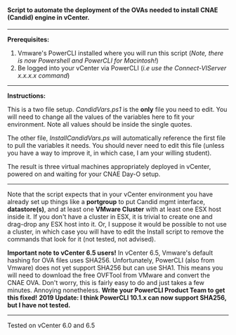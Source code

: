 #### Script to automate the deployment of the OVAs needed to install CNAE (Candid) engine in vCenter.
---
**Prerequisites:**

1. Vmware's PowerCLI installed where you will run this script (*Note, there is now Powershell and PowerCLI for Macintosh!*)
2. Be logged into your vCenter via PowerCLI (*i.e use the Connect-VIServer x.x.x.x command*)
---

**Instructions:**

This is a two file setup.  *CandidVars.ps1* is the **only** file you need to edit.  You will need to change all the values of the variables here to fit your environment.  Note all values should be inside the single quotes.

The other file, *InstallCandidVars.ps* will automatically reference the first file to pull the variables it needs.  You should never need to edit this file (unless you have a way to improve it, in which case, I am your willing student).

The result is three virtual machines appropriately deployed in vCenter, powered on and waiting for your CNAE Day-O setup.

---
Note that the script expects that in your vCenter environment you have already set up things like a **portgroup** to put Candid mgmt interface, **datastore(s)**, and at least one **VMware Cluster** with at least one ESX host inside it.  If you don't have a cluster in ESX, it is trivial to create one and drag-drop any ESX host into it.  Or, I suppose it would be possible to not use a cluster, in which case you will have to edit the Install script to remove the commands that look for it (not tested, not advised).

**Important note to vCenter 6.5 users!** In vCenter 6.5, Vmware's default hashing for OVA files uses SHA256.  Unfortunately, PowerCLI (also from Vmware) does not yet support SHA256 but can use SHA1.  This means you will need to download the free OVFTool from VMware and convert the CNAE OVA.  Don't worry, this is fairly easy to do and just takes a few minutes.  Annoying nonetheless.  **Write your PowerCLI Product Team to get this fixed!**
**2019 Update:  I think PowerCLI 10.1.x can now support SHA256, but I have not tested.**

---
Tested on vCenter 6.0 and 6.5

